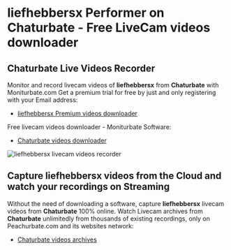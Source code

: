 # liefhebbersx Performer on Chaturbate - Free LiveCam videos downloader

## Chaturbate Live Videos Recorder

Monitor and record livecam videos of **liefhebbersx** from **Chaturbate** with Moniturbate.com
Get a premium trial for free by just and only registering with your Email address:
* [liefhebbersx Premium videos downloader](https://moniturbate.com/request-demo-licence-key.html)

Free livecam videos downloader - Moniturbate Software:
* [Chaturbate videos downloader](https://moniturbate.com/moniturbate-download-software.html)

![liefhebbersx livecam videos recorder](https://peachurnet.com/templates/moniturbate-software.png)


## Capture liefhebbersx videos from the Cloud and watch your recordings on Streaming

Without the need of downloading a software, capture **liefhebbersx** livecam videos from **Chaturbate** 100% online.
Watch Livecam archives from **Chaturbate** unlimitedly from thousands of existing recordings, only on Peachurbate.com and its websites network:
* [Chaturbate videos archives](https://peachurnet.com/)